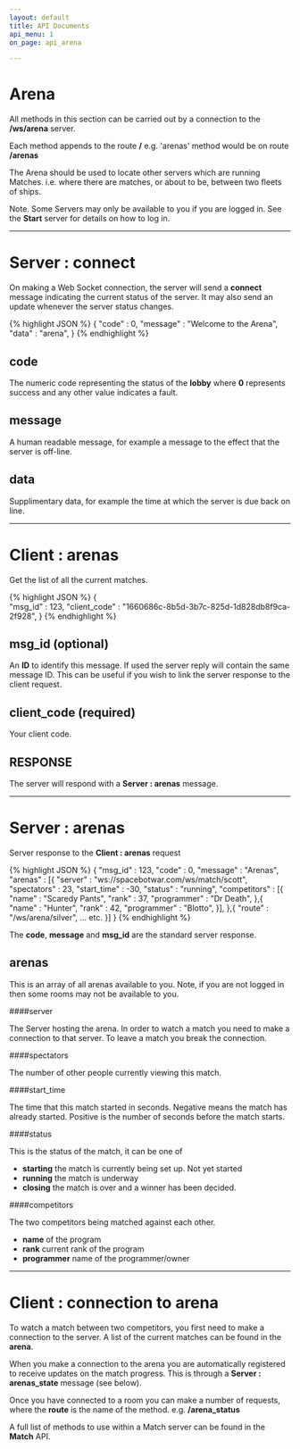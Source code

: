 ```yaml
---
layout: default
title: API Documents
api_menu: 1
on_page: api_arena

---
```


Arena
=====

All methods in this section can be carried out by a connection to the **/ws/arena** server.

Each method appends to the route **/** e.g. 'arenas' method would be on route **/arenas**

The Arena should be used to locate other servers which are running Matches. i.e. where
there are matches, or about to be, between two fleets of ships.

Note. Some Servers may only be available to you if you are logged in. See the **Start**
server for details on how to log in.

---
Server : connect
================

On making a Web Socket connection, the server will send a **connect** message indicating the
current status of the server. It may also send an update whenever the server status changes.

{% highlight JSON %}
{
    "code"          : 0,
    "message"       : "Welcome to the Arena",
    "data"          : "arena",
}
{% endhighlight %}

code
----

The numeric code representing the status of the **lobby** where **0** represents success
and any other value indicates a fault.

message
-------

A human readable message, for example a message to the effect that the server is off-line.

data
----

Supplimentary data, for example the time at which the server is due back on line.





---
Client : arenas
===============

Get the list of all the current matches.

{% highlight JSON %}
{  
    "msg_id"        : 123,
    "client_code"   : "1660686c-8b5d-3b7c-825d-1d828db8f9ca-2f928",
}
{% endhighlight %}

msg_id (optional)
-----------------

An **ID** to identify this message. If used the server reply will contain the same message
ID. This can be useful if you wish to link the server response to the client request.

client_code (required)
----------------------

Your client code.

RESPONSE
--------

The server will respond with a **Server : arenas** message.





---
Server : arenas
===============

Server response to the **Client : arenas** request

{% highlight JSON %}
{
    "msg_id"        : 123,
    "code"          : 0,
    "message"       : "Arenas",
    "arenas"        : [{
        "server"        : "ws://spacebotwar.com/ws/match/scott",
        "spectators"    : 23,
        "start_time"    : -30,
        "status"        : "running",
        "competitors"       : [{
            "name"          : "Scaredy Pants",
            "rank"          : 37,
            "programmer"    : "Dr Death",
        },{
            "name"          : "Hunter",
            "rank"          : 42,
            "programmer"    : "Blotto",
        }],
    },{
        "route"         : "/ws/arena/silver",
        ... etc.
    }]
}
{% endhighlight %}

The **code**, **message** and **msg_id** are the standard server response.

arenas
------

This is an array of all arenas available to you. Note, if you are not logged
in then some rooms may not be available to you.

####server

The Server hosting the arena. In order to watch a match you need to make a connection
to that server. To leave a match you break the connection.

####spectators

The number of other people currently viewing this match.

####start_time

The time that this match started in seconds. Negative means the match has
already started. Positive is the number of seconds before the match starts.

####status

This is the status of the match, it can be one of

  * **starting** the match is currently being set up. Not yet started
  * **running** the match is underway
  * **closing** the match is over and a winner has been decided.

####competitors

The two competitors being matched against each other.

  * **name** of the program
  * **rank** current rank of the program
  * **programmer** name of the programmer/owner


---
Client : connection to arena
============================

To watch a match between two competitors, you first need to make a connection
to the server. A list of the current matches can be found in the **arena**.

When you make a connection to the arena you are automatically registered to
receive updates on the match progress. This is through a **Server : arenas_state**
message (see below).

Once you have connected to a room you can make a number of requests, where the
**route** is the name of the method. e.g. **/arena_status**

A full list of methods to use within a Match server can be found in the **Match**
API.






